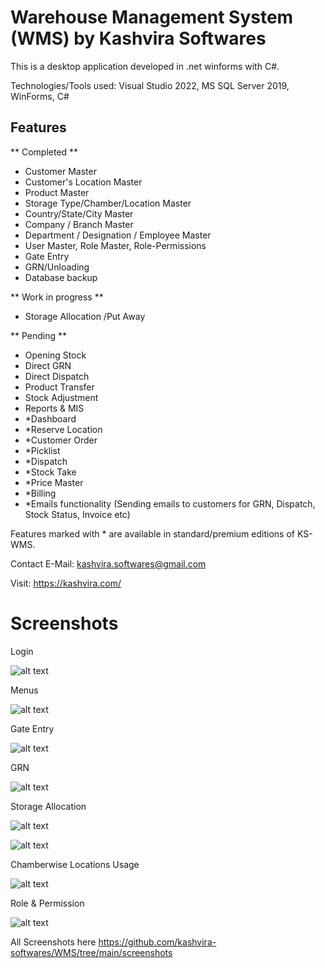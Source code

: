 # Warehouse Management System (WMS) by Kashvira Softwares

This is a desktop application developed in .net winforms with C#.

Technologies/Tools used: Visual Studio 2022, MS SQL Server 2019, WinForms, C#

Features
--------
** Completed **
- Customer Master 
- Customer's Location Master
- Product Master 
- Storage Type/Chamber/Location Master 
- Country/State/City Master
- Company / Branch Master
- Department / Designation / Employee Master
- User Master, Role Master, Role-Permissions
- Gate Entry 
- GRN/Unloading 
- Database backup

** Work in progress **
- Storage Allocation /Put Away

** Pending **
- Opening Stock
- Direct GRN
- Direct Dispatch
- Product Transfer
- Stock Adjustment
- Reports & MIS
- *Dashboard
- *Reserve Location
- *Customer Order 
- *Picklist 
- *Dispatch 
- *Stock Take
- *Price Master
- *Billing
- *Emails functionality (Sending emails to customers for GRN, Dispatch, Stock Status, Invoice etc)


Features marked with * are available in standard/premium editions of KS-WMS.

Contact E-Mail: kashvira.softwares@gmail.com

Visit: https://kashvira.com/


# Screenshots

Login

![alt text](https://github.com/kashvira-softwares/KS-WMS/blob/main/screenshots/login.PNG?raw=true)

Menus

![alt text](https://github.com/kashvira-softwares/KS-WMS/blob/main/screenshots/menus.PNG?raw=true)

Gate Entry

![alt text](https://github.com/kashvira-softwares/KS-WMS/blob/main/screenshots/add_gate_entry.PNG?raw=true)

GRN

![alt text](https://github.com/kashvira-softwares/KS-WMS/blob/main/screenshots/add_grn.PNG?raw=true)

Storage Allocation

![alt text](https://github.com/kashvira-softwares/KS-WMS/blob/main/screenshots/add_storage_allocation.PNG?raw=true)

![alt text](https://github.com/kashvira-softwares/KS-WMS/blob/main/screenshots/storage_locations_selection.PNG?raw=true)


Chamberwise Locations Usage

![alt text](https://github.com/kashvira-softwares/KS-WMS/blob/main/screenshots/locations_usage.PNG?raw=true)


Role & Permission

![alt text](https://github.com/kashvira-softwares/KS-WMS/blob/main/screenshots/add_role.PNG?raw=true)

All Screenshots here
https://github.com/kashvira-softwares/WMS/tree/main/screenshots